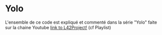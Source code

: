 # Yolo

L'ensemble de ce code est expliqué et commenté dans la série "Yolo" faite sur la chaine Youtube [link to L42Project!](https://www.youtube.com/channel/UCn09iU3hS5Fpxv0XniGv2FQ) (cf Playlist)
